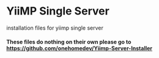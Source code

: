 # YiiMP Single Server
installation files for yiimp single server

#### These files do nothing on their own please go to https://github.com/onehomedev/Yiimp-Server-Installer
